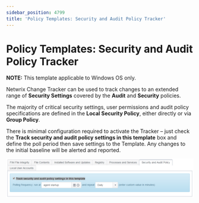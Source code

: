 ```yaml
---
sidebar_position: 4799
title: 'Policy Templates: Security and Audit Policy Tracker'
---
```


# Policy Templates: Security and Audit Policy Tracker

**NOTE:** This template applicable to Windows OS only.

Netwrix Change Tracker can be used to track changes to an extended range of **Security Settings** covered by the **Audit** and **Security** policies.

The majority of critical security settings, user permissions and audit policy specifications are defined in the **Local Security Policy**, either directly or via **Group Policy**.

There is minimal configuration required to activate the Tracker – just check the **Track security and audit policy settings in this template** box and define the poll period then save settings to the Template. Any changes to the initial baseline will be alerted and reported.

![PolicyTemplateSecurityAuditPol](../../../../../../../static/images/ChangeTracker_8.1/Content/Resources/Images/ChangeTracker/PolicyTemplateSecurityAuditPol.png "PolicyTemplateSecurityAuditPol")